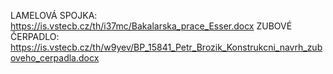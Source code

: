 LAMELOVÁ SPOJKA: https://is.vstecb.cz/th/i37mc/Bakalarska_prace_Esser.docx
ZUBOVÉ ČERPADLO: https://is.vstecb.cz/th/w9yev/BP_15841_Petr_Brozik_Konstrukcni_navrh_zuboveho_cerpadla.docx
